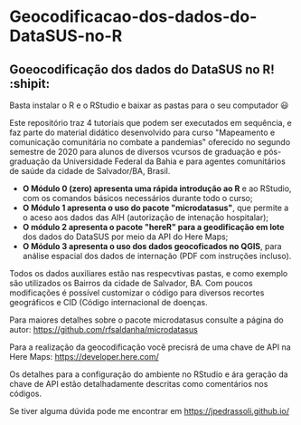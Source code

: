 # Geocodificacao-dos-dados-do-DataSUS-no-R

## Goeocodificação dos dados do DataSUS no R! :shipit:

Basta instalar o R e o RStudio e baixar as pastas para o seu computador :smiley:

Este repositório traz 4 tutoriais que podem ser executados em sequência, e faz parte do material didático desenvolvido para curso "Mapeamento e comunicação comunitária no combate a pandemias" oferecido no segundo semestre de 2020 para alunos de diversos vcursos de graduação e pós-graduação da Universidade Federal da Bahia e para agentes comunitários de saúde da cidade de Salvador/BA, Brasil.

- **O Módulo 0 (zero) apresenta uma rápida introdução ao R** e ao RStudio, com os comandos básicos necessários durante todo o curso;
- **O Módulo 1 apresenta o uso do pacote "microdatasus"**, que permite a o aceso aos dados das AIH (autorização de intenação hospitalar);
- **O módulo 2 apresenta o pacote "hereR" para a geodificação em lote** dos dados do DataSUS por meio da API do Here Maps;
- **O Módulo 3 apresenta o uso dos dados geocoficados no QGIS**, para análise espacial dos dados de internação (PDF com instruções incluso).

Todos os dados auxiliares estão nas respecvtivas pastas, e como exemplo são utilizados os Bairros da cidade de Salvador, BA. Com poucos modificações é possível 
customizar o código para diversos recortes geográficos e CID (Código internacional de doenças.

Para maiores detalhes sobre o pacote microdatasus consulte a página do autor: https://github.com/rfsaldanha/microdatasus

Para a realização da geocodificação você precisrá de uma chave de API na Here Maps: https://developer.here.com/

Os detalhes para a configuração do ambiente no RStudio e ára geração da chave de API estão detalhadamente descritas como comentários nos códigos.

Se tiver alguma dúvida pode me encontrar em https://jpedrassoli.github.io/

